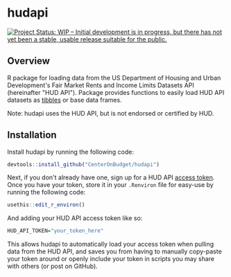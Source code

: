 # hudapi

[![Project Status: WIP – Initial development is in progress, but there has not yet been a stable, usable release suitable for the public.](https://www.repostatus.org/badges/latest/wip.svg)](https://www.repostatus.org/#wip)

## Overview

R package for loading data from the US Department of Housing and Urban Development's Fair Market Rents and Income Limits Datasets API (hereinafter "HUD API"). Package provides functions to easily load HUD API datasets as [tibbles](https://tibble.tidyverse.org/) or base data frames.

Note: hudapi uses the HUD API, but is not endorsed or certified by HUD.

## Installation

Install hudapi by running the following code:

```r
devtools::install_github("CenterOnBudget/hudapi")
```

Next, if you don't already have one, sign up for a HUD API [access token](https://www.huduser.gov/portal/dataset/fmr-api.html). Once you have your token, store it in your `.Renviron` file for easy-use by running the following code:

```r
usethis::edit_r_environ()
```

And adding your HUD API access token like so:

```r
HUD_API_TOKEN="your_token_here"
```

This allows hudapi to automatically load your access token when pulling data from the HUD API, and saves you from having to manually copy-paste your token around or openly include your token in scripts you may share with others (or post on GitHub).


